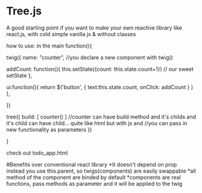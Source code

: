 # Tree.js

A good starting point if you want to make your own reactive library like react.js, with cold simple vanilla js & without classes

how to use: in the main function(){

twig({ 
   name: "counter", //you declare a new component with twig()

   addCount: function(){
       this.setState({count: this.state.count+1}) // our sweet setState 
   },
            
   ui:function(){
       return $('button', {
         text:this.state.count, onClick: addCount 
       } ) 
   },
            
 })

 tree({
       build: [ counter() ] //counter can have build method and it's childs and it's child can have child... quite like html but with js and
                            //you can pass in new functionality as parameters
   }) 

        
}

check out todo_app.html

#Benefits over conventional react library
        *It doesn't depend on prop instead you use this.parent, so twigs(components) are easily swappable
        *all method of the component are binded by default
        *components are real functions, pass methods as parameter and it will be applied to the twig
